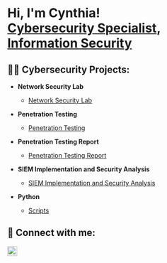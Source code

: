 <h1>Hi, I'm Cynthia! <br/><a href="https://github.com/Cyberscriber/Cyberscriber">Cybersecurity Specialist</a>, <a href="https://www.linkedin.com/in/cynthiaecunningham">Information Security</a> </h1>

<h2>👨‍💻 Cybersecurity Projects:</h2>

- <b>Network Security Lab</b>
  - [Network Security Lab](https://github.com/Cyberscriber/Network-Security)

- <b>Penetration Testing  </b>
  -  [Penetration Testing ](https://github.com/Cyberscriber/Penetration_Testing)

- <b>Penetration Testing Report  </b>
  -  [Penetration Testing Report ](https://github.com/Cyberscriber/Pentest-Report)
    
- <b>SIEM Implementation and Security Analysis </b>
  - [SIEM Implementation and Security Analysis](https://github.com/Cyberscriber/SIEM-Implementation-and-Security-Analysis)
  
- <b>Python</b>
  - [Scripts](https://github.com/github.com/cyberscriber")

<h2> 🤳 Connect with me:</h2>

[<img align="left" alt="CynthiaCunningham | LinkedIn" width="22px" src="https://cdn.jsdelivr.net/npm/simple-icons@v3/icons/linkedin.svg" />][linkedin]





[linkedin]: https://linkedin.com/in/cynthiaecunningham

<!--
